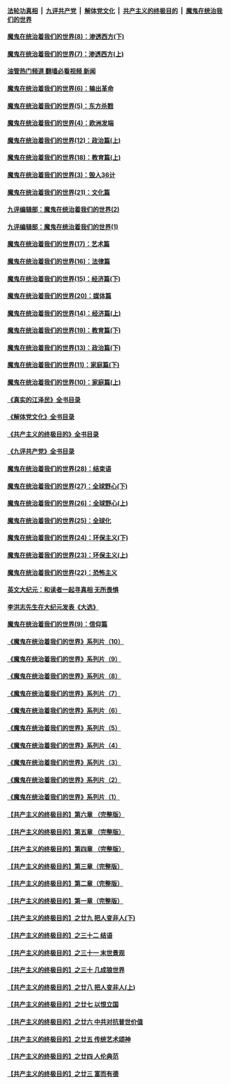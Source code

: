 ####  [法轮功真相](../../../../basic/blob/master/README.md?t=10240031) &nbsp;|&nbsp; [九评共产党](../../../../9ping.md/blob/master/README.md?t=10240031) &nbsp;|&nbsp; [解体党文化](../../../../jtdwh.md/blob/master/README.md?t=10240031)  &nbsp;|&nbsp; [共产主义的终极目的](../../../../gczydzjmd.md/blob/master/README.md?t=10240031) &nbsp;|&nbsp; [魔鬼在统治我们的世界](../../../../mgztzwmdsj.md/blob/master/README.md?t=10240031) 

#### [魔鬼在统治着我们的世界(8)：渗透西方(下)](../pages/nsc422/n10429603.md?t=10240031) 

#### [魔鬼在统治着我们的世界(7)：渗透西方(上)](../pages/nsc422/n10426013.md?t=10240031) 

#### [油管热门频道 翻墙必看视频 新闻](http://209.250.226.216:81/youtube.html?10240031)

#### [魔鬼在统治着我们的世界(6)：输出革命](../pages/nsc422/n10421536.md?t=10240031) 

#### [魔鬼在统治着我们的世界(5)：东方杀戮](../pages/nsc422/n10417707.md?t=10240031) 

#### [魔鬼在统治着我们的世界(4)：欧洲发端](../pages/nsc422/n10414890.md?t=10240031) 

#### [魔鬼在统治着我们的世界(12)：政治篇(上)](../pages/nsc422/n10444576.md?t=10240031) 

#### [魔鬼在统治着我们的世界(18)：教育篇(上)](../pages/nsc422/n10526970.md?t=10240031) 

#### [魔鬼在统治着我们的世界(3)：毁人36计](../pages/nsc422/n10411583.md?t=10240031) 

#### [魔鬼在统治着我们的世界(21)：文化篇](../pages/nsc422/n10597706.md?t=10240031) 

#### [九评编辑部：魔鬼在统治着我们的世界(2)](../pages/nsc422/n10410036.md?t=10240031) 

#### [九评编辑部：魔鬼在统治着我们的世界(1)](../pages/nsc422/n10406825.md?t=10240031) 

#### [魔鬼在统治着我们的世界(17)：艺术篇](../pages/nsc422/n10499093.md?t=10240031) 

#### [魔鬼在统治着我们的世界(16)：法律篇](../pages/nsc422/n10485969.md?t=10240031) 

#### [魔鬼在统治着我们的世界(15)：经济篇(下)](../pages/nsc422/n10469975.md?t=10240031) 

#### [魔鬼在统治着我们的世界(20)：媒体篇](../pages/nsc422/n10586579.md?t=10240031) 

#### [魔鬼在统治着我们的世界(14)：经济篇(上)](../pages/nsc422/n10457370.md?t=10240031) 

#### [魔鬼在统治着我们的世界(19)：教育篇(下)](../pages/nsc422/n10564808.md?t=10240031) 

#### [魔鬼在统治着我们的世界(13)：政治篇(下)](../pages/nsc422/n10448270.md?t=10240031) 

#### [魔鬼在统治着我们的世界(11)：家庭篇(下)](../pages/nsc422/n10440961.md?t=10240031) 

#### [魔鬼在统治着我们的世界(10)：家庭篇(上)](../pages/nsc422/n10435448.md?t=10240031) 

#### [《真实的江泽民》全书目录](../pages/nsc422/n13721399.md?t=10240031) 

#### [《解体党文化》全书目录](../pages/nsc422/n13721157.md?t=10240031) 

#### [《共产主义的终极目的》全书目录](../pages/nsc422/n13721048.md?t=10240031) 

#### [《九评共产党》全书目录](../pages/nsc422/n13708085.md?t=10240031) 

#### [魔鬼在统治着我们的世界(28)：结束语](../pages/nsc422/n10936246.md?t=10240031) 

#### [魔鬼在统治着我们的世界(27)：全球野心(下)](../pages/nsc422/n10928319.md?t=10240031) 

#### [魔鬼在统治着我们的世界(26)：全球野心(上)](../pages/nsc422/n10900318.md?t=10240031) 

#### [魔鬼在统治着我们的世界(25)：全球化](../pages/nsc422/n10788205.md?t=10240031) 

#### [魔鬼在统治着我们的世界(24)：环保主义(下)](../pages/nsc422/n10695307.md?t=10240031) 

#### [魔鬼在统治着我们的世界(23)：环保主义(上)](../pages/nsc422/n10688613.md?t=10240031) 

#### [魔鬼在统治着我们的世界(22)：恐怖主义](../pages/nsc422/n10614727.md?t=10240031) 

#### [英文大纪元：和读者一起寻真相 无所畏惧](../pages/nsc422/n12542027.md?t=10240031) 

#### [李洪志先生在大纪元发表《大选》](../pages/nsc422/n12534746.md?t=10240031) 

#### [魔鬼在统治着我们的世界(9)：信仰篇](../pages/nsc422/n10432159.md?t=10240031) 

#### [《魔鬼在统治着我们的世界》系列片（10）](../pages/nsc422/n12292670.md?t=10240031) 

#### [《魔鬼在统治着我们的世界》系列片（9）](../pages/nsc422/n12290859.md?t=10240031) 

#### [《魔鬼在统治着我们的世界》系列片（8）](../pages/nsc422/n12287445.md?t=10240031) 

#### [《魔鬼在统治着我们的世界》系列片（7）](../pages/nsc422/n12283425.md?t=10240031) 

#### [《魔鬼在统治着我们的世界》系列片（6）](../pages/nsc422/n12282314.md?t=10240031) 

#### [《魔鬼在统治着我们的世界》系列片（5）](../pages/nsc422/n12281419.md?t=10240031) 

#### [《魔鬼在统治着我们的世界》系列片（4）](../pages/nsc422/n12274024.md?t=10240031) 

#### [《魔鬼在统治着我们的世界》系列片（3）](../pages/nsc422/n12271322.md?t=10240031) 

#### [《魔鬼在统治着我们的世界》系列片（2）](../pages/nsc422/n12269049.md?t=10240031) 

#### [《魔鬼在统治着我们的世界》系列片（1）](../pages/nsc422/n12267575.md?t=10240031) 

#### [【共产主义的终极目的】第六章 （完整版）](../pages/nsc422/n11428913.md?t=10240031) 

#### [【共产主义的终极目的】第五章 （完整版）](../pages/nsc422/n11428912.md?t=10240031) 

#### [【共产主义的终极目的】第四章 （完整版）](../pages/nsc422/n11428907.md?t=10240031) 

#### [【共产主义的终极目的】第三章（完整版）](../pages/nsc422/n11428848.md?t=10240031) 

#### [【共产主义的终极目的】第二章（完整版）](../pages/nsc422/n11428831.md?t=10240031) 

#### [【共产主义的终极目的】第一章（完整版）](../pages/nsc422/n11417651.md?t=10240031) 

#### [【共产主义的终极目的】之廿九 把人变非人(下)](../pages/nsc422/n11344140.md?t=10240031) 

#### [【共产主义的终极目的】之三十二 结语](../pages/nsc422/n11360535.md?t=10240031) 

#### [【共产主义的终极目的】之三十一 末世景观](../pages/nsc422/n11351129.md?t=10240031) 

#### [【共产主义的终极目的】之三十 几成狼世界](../pages/nsc422/n11348280.md?t=10240031) 

#### [【共产主义的终极目的】之廿八 把人变非人(上)](../pages/nsc422/n11340492.md?t=10240031) 

#### [【共产主义的终极目的】之廿七 以恨立国](../pages/nsc422/n11336944.md?t=10240031) 

#### [【共产主义的终极目的】之廿六 中共对抗普世价值](../pages/nsc422/n11324785.md?t=10240031) 

#### [【共产主义的终极目的】之廿五 传统艺术颂神](../pages/nsc422/n11296396.md?t=10240031) 

#### [【共产主义的终极目的】之廿四 人伦典范](../pages/nsc422/n11296397.md?t=10240031) 

#### [【共产主义的终极目的】之廿三 富而有德](../pages/nsc422/n11283598.md?t=10240031) 

<img src='http://gfw-breaker.win/goodnews/indexes/nsc422.md' width='0px' height='0px'/>
